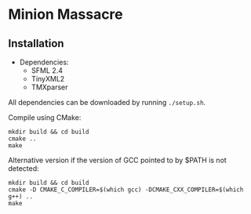 # Minion Massacre


## Installation

* Dependencies:
    * SFML 2.4
    * TinyXML2
    * TMXparser
    
All dependencies can be downloaded by running `./setup.sh`.

Compile using CMake:
```
mkdir build && cd build
cmake ..
make
```

Alternative version if the version of GCC pointed to by $PATH is not detected:
```
mkdir build && cd build
cmake -D CMAKE_C_COMPILER=$(which gcc) -DCMAKE_CXX_COMPILER=$(which g++) ..
make
```